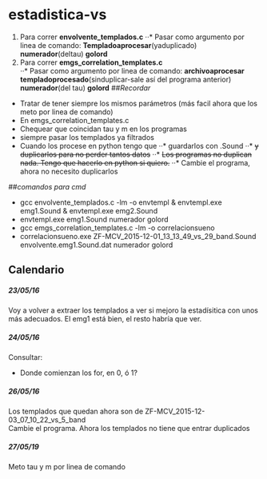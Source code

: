 # estadistica-vs
1. Para correr **envolvente_templados.c**
··* Pasar como argumento por linea de comando: **Templadoaprocesar**(yaduplicado) **numerador**(deltau) **golord**  
2. Para correr **emgs_correlation_templates.c**  
··* Pasar como argumento por linea de comando: **archivoaprocesar** **templadoprocesado**(sinduplicar-sale así del programa anterior) **numerador**(del tau) **golord**
##*Recordar*
* Tratar de tener siempre los mismos parámetros (más facil ahora que los meto por linea de comando)
* En emgs_correlation_templates.c
* Chequear que coincidan tau y m en los programas 
* siempre pasar los templados ya filtrados
* Cuando los procese en python tengo que
··* guardarlos con .Sound
··* ~~y duplicarlos para no perder tantos datos~~
··* ~~Los programas no duplican nada. Tengo que hacerlo en python si quiero.~~
··* Cambie el programa, ahora no necesito duplicarlos



##*comandos para cmd*
* gcc envolvente_templados.c -lm -o envtempl & envtempl.exe emg1.Sound & envtempl.exe emg2.Sound
* envtempl.exe emg1.Sound numerador golord
* gcc emgs_correlation_templates.c -lm -o correlacionsueno
* correlacionsueno.exe ZF-MCV_2015-12-01_13_13_49_vs_29_band.Sound envolvente.emg1.Sound.dat numerador golord

## Calendario

##### 23/05/16
 Voy a volver a extraer los templados a ver si mejoro la estadísitica con unos más adecuados. El emg1 está bien, el resto habría que ver.

##### 24/05/16

Consultar:
* Donde comienzan los for, en 0, ó 1?

##### 26/05/16
Los templados que quedan ahora son de ZF-MCV_2015-12-03_07_10_22_vs_5_band   
Cambie el programa. Ahora los templados no tiene que entrar duplicados

##### 27/05/19
Meto tau y m por linea de comando  
